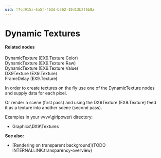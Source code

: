 ```yaml
---
uid: f7cd915a-6a5f-453d-b562-10d13b2f5b8a
---
```


# Dynamic Textures


#### Related nodes
<span class="node">DynamicTexture (EX9.Texture Color)</span>  
<span class="node">DynamicTexture (EX9.Texture Raw)</span>  
<span class="node">DynamicTexture (EX9.Texture Value)</span>  
<span class="node">DX9Texture (EX9.Texture)</span>  
<span class="node">FrameDelay (EX9.Texture)</span>  



In order to create textures on the fly use one of the DynamicTexture nodes and supply data for each pixel.  

Or render a scene (first pass) and using the <span class="node">DX9Texture (EX9.Texture)</span> feed it as a texture into another scene (second pass).  

Examples in your vvvv\girlpower\ directory:  
* Graphics\DX9\Textures  

**See also:**  
* [Rendering on transparent background](TODO INTERNALLINK:transparency-overview)  





